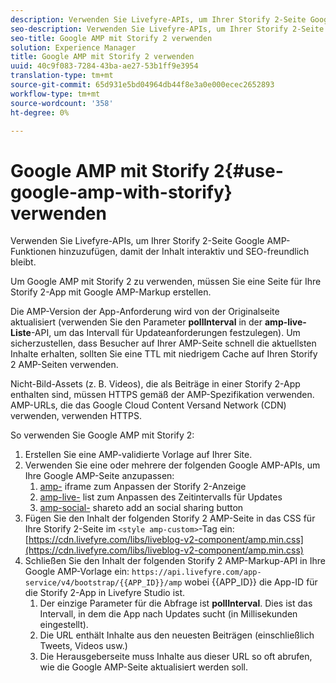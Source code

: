 ```yaml
---
description: Verwenden Sie Livefyre-APIs, um Ihrer Storify 2-Seite Google AMP-Funktionen hinzuzufügen, damit der Inhalt interaktiv und SEO-freundlich bleibt.
seo-description: Verwenden Sie Livefyre-APIs, um Ihrer Storify 2-Seite Google AMP-Funktionen hinzuzufügen, damit der Inhalt interaktiv und SEO-freundlich bleibt.
seo-title: Google AMP mit Storify 2 verwenden
solution: Experience Manager
title: Google AMP mit Storify 2 verwenden
uuid: 40c9f083-7284-43ba-ae27-53b1ff9e3954
translation-type: tm+mt
source-git-commit: 65d931e5bd04964db44f8e3a0e000ecec2652893
workflow-type: tm+mt
source-wordcount: '358'
ht-degree: 0%

---
```



# Google AMP mit Storify 2{#use-google-amp-with-storify} verwenden

Verwenden Sie Livefyre-APIs, um Ihrer Storify 2-Seite Google AMP-Funktionen hinzuzufügen, damit der Inhalt interaktiv und SEO-freundlich bleibt.

Um Google AMP mit Storify 2 zu verwenden, müssen Sie eine Seite für Ihre Storify 2-App mit Google AMP-Markup erstellen.

Die AMP-Version der App-Anforderung wird von der Originalseite aktualisiert (verwenden Sie den Parameter **pollInterval** in der **amp-live-Liste**-API, um das Intervall für Updateanforderungen festzulegen). Um sicherzustellen, dass Besucher auf Ihrer AMP-Seite schnell die aktuellsten Inhalte erhalten, sollten Sie eine TTL mit niedrigem Cache auf Ihren Storify 2 AMP-Seiten verwenden.

Nicht-Bild-Assets (z. B. Videos), die als Beiträge in einer Storify 2-App enthalten sind, müssen HTTPS gemäß der AMP-Spezifikation verwenden. AMP-URLs, die das Google Cloud Content Versand Network (CDN) verwenden, verwenden HTTPS.

So verwenden Sie Google AMP mit Storify 2:

1. Erstellen Sie eine AMP-validierte Vorlage auf Ihrer Site.
1. Verwenden Sie eine oder mehrere der folgenden Google AMP-APIs, um Ihre Google AMP-Seite anzupassen:
   1. [amp-](https://www.ampproject.org/docs/reference/components/amp-iframe) iframe zum Anpassen der Storify 2-Anzeige
   1. [amp-live-](https://www.ampproject.org/docs/reference/components/amp-live-list) list zum Anpassen des Zeitintervalls für Updates
   1. [amp-social-](https://www.ampproject.org/docs/reference/components/amp-social-share) shareto add an social sharing button
1. Fügen Sie den Inhalt der folgenden Storify 2 AMP-Seite in das CSS für Ihre Storify 2-Seite im `<style amp-custom>`-Tag ein: [https://cdn.livefyre.com/libs/liveblog-v2-component/amp.min.css](https://cdn.livefyre.com/libs/liveblog-v2-component/amp.min.css)
1. Schließen Sie den Inhalt der folgenden Storify 2 AMP-Markup-API in Ihre Google AMP-Vorlage ein: `https://api.livefyre.com/app-service/v4/bootstrap/{{APP_ID}}/amp` wobei {{APP_ID}} die App-ID für die Storify 2-App in Livefyre Studio ist.
   1. Der einzige Parameter für die Abfrage ist **pollInterval**. Dies ist das Intervall, in dem die App nach Updates sucht (in Millisekunden eingestellt).
   1. Die URL enthält Inhalte aus den neuesten Beiträgen (einschließlich Tweets, Videos usw.)
   1. Die Herausgeberseite muss Inhalte aus dieser URL so oft abrufen, wie die Google AMP-Seite aktualisiert werden soll.
